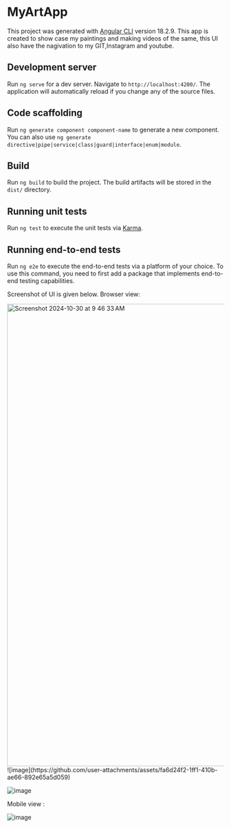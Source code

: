 # MyArtApp

This project was generated with [Angular CLI](https://github.com/angular/angular-cli) version 18.2.9.
This app is created to show case my paintings and making videos of the same, this UI also have the nagivation to my GIT,Instagram and youtube.

## Development server

Run `ng serve` for a dev server. Navigate to `http://localhost:4200/`. The application will automatically reload if you change any of the source files.

## Code scaffolding

Run `ng generate component component-name` to generate a new component. You can also use `ng generate directive|pipe|service|class|guard|interface|enum|module`.

## Build

Run `ng build` to build the project. The build artifacts will be stored in the `dist/` directory.

## Running unit tests

Run `ng test` to execute the unit tests via [Karma](https://karma-runner.github.io).

## Running end-to-end tests

Run `ng e2e` to execute the end-to-end tests via a platform of your choice. To use this command, you need to first add a package that implements end-to-end testing capabilities.

Screenshot of UI is given below.
Browser view: 

<img width="1074" alt="Screenshot 2024-10-30 at 9 46 33 AM" src="https://github.com/user-attachments/assets/4065825f-a89e-417d-a390-3644bfcf40b0">
![image](https://github.com/user-attachments/assets/fa6d24f2-1ff1-410b-ae66-892e65a5d059)

![image](https://github.com/user-attachments/assets/8ee614db-abb3-4608-b7be-c9ed31b38de1)



Mobile view :

![image](https://github.com/user-attachments/assets/83133d49-db3e-4ce0-a771-30662ad44ee2)





